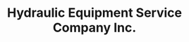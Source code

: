 ---
title: "Hydraulic Equipment Service Company Inc."
url: /richmond-city/hydraulic-equipment-service-company-inc/
shop: car repair
---